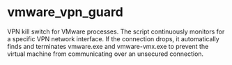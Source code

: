 # vmware_vpn_guard
VPN kill switch for VMware processes. The script continuously monitors for a specific VPN network interface. If the connection drops, it automatically finds and terminates vmware.exe and vmware-vmx.exe to prevent the virtual machine from communicating over an unsecured connection.
